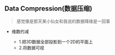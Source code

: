 ## Data Compression(数据压缩)

> 感觉像是那天某小仙女和我说的数据降维是一回事

* 维数约减

  * 1.把3D数据全部投影到一个2D的平面上
  * 2.将数据可视

  